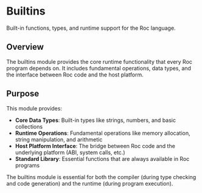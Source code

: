# Builtins

Built-in functions, types, and runtime support for the Roc language.

## Overview

The builtins module provides the core runtime functionality that every Roc program depends on. It includes fundamental operations, data types, and the interface between Roc code and the host platform.

## Purpose

This module provides:
- **Core Data Types**: Built-in types like strings, numbers, and basic collections
- **Runtime Operations**: Fundamental operations like memory allocation, string manipulation, and arithmetic
- **Host Platform Interface**: The bridge between Roc code and the underlying platform (ABI, system calls, etc.)
- **Standard Library**: Essential functions that are always available in Roc programs

The builtins module is essential for both the compiler (during type checking and code generation) and the runtime (during program execution).
